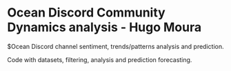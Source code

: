 # Ocean Discord Community Dynamics analysis - Hugo Moura

$Ocean Discord channel sentiment, trends/patterns analysis and prediction.

Code with datasets, filtering, analysis and prediction forecasting.
